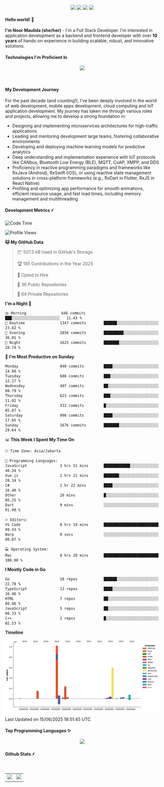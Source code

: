 <p align="center">
  <img src="https://dev.discordprofiles.me/badge/status/814439552055771206?simple=true">
  <img src="https://dev.discordprofiles.me/badge/playing/814439552055771206">
  <img src="https://dev.discordprofiles.me/badge/vscode/814439552055771206">
  <img src="https://dev.discordprofiles.me/badge/spotify/814439552055771206">
</p>

#### Hello world! 👋
**I'm Noor Maulida (she/her)** - I'm a Full Stack Developer. I'm interested in application development as a backend and frontend developer with over **10 years** of hands-on experience in building scalable, robust, and innovative solutions.

#### Technologies I'm Proficient In
<p align="center">
  <img src="https://skillicons.dev/icons?i=go,laravel,nodejs,vue,react,flutter,python,mongodb,docker,aws,gcp" />
</p>
<br>

#### My Development Journey
For the past decade (and counting!), I've been deeply involved in the world of web development, mobile apps development, cloud computing and IoT application development. My journey has taken me through various roles and projects, allowing me to develop a strong foundation in:

* Designing and implementing microservices architectures for high-traffic applications
* Leading and mentoring development large teams, fostering collaborative environments
* Developing and deploying machine learning models for predictive analytics
* Deep understanding and implementation experience with IoT protocols like CANbus, Bluetooth Low Energy (BLE), MQTT, CoAP, XMPP, and DDS
* Proficiency in reactive programming paradigms and frameworks like RxJava (Android), RxSwift (iOS), or using reactive state management solutions in cross-platform frameworks (e.g., RxDart in Flutter, RxJS in React Native)
* Profiling and optimizing app performance for smooth animations, efficient resource usage, and fast load times, including memory management and multithreading

#### Development Metrics ⚡
<!--START_SECTION:waka-->
![Code Time](http://img.shields.io/badge/Code%20Time-1%2C081%20hrs%2028%20mins-blue)

![Profile Views](http://img.shields.io/badge/Profile%20Views-0-blue)

**🐱 My GitHub Data** 

> 📦 507.5 kB Used in GitHub's Storage 
 > 
> 🏆 185 Contributions in the Year 2025
 > 
> 💼 Opted to Hire
 > 
> 📜 36 Public Repositories 
 > 
> 🔑 64 Private Repositories 
 > 
**I'm a Night 🦉** 

```text
🌞 Morning                646 commits         ███░░░░░░░░░░░░░░░░░░░░░░   11.43 % 
🌆 Daytime                1347 commits        ██████░░░░░░░░░░░░░░░░░░░   23.82 % 
🌃 Evening                2036 commits        █████████░░░░░░░░░░░░░░░░   36.01 % 
🌙 Night                  1625 commits        ███████░░░░░░░░░░░░░░░░░░   28.74 % 
```
📅 **I'm Most Productive on Sunday** 

```text
Monday                   840 commits         ████░░░░░░░░░░░░░░░░░░░░░   14.86 % 
Tuesday                  688 commits         ███░░░░░░░░░░░░░░░░░░░░░░   12.17 % 
Wednesday                497 commits         ██░░░░░░░░░░░░░░░░░░░░░░░   08.79 % 
Thursday                 623 commits         ███░░░░░░░░░░░░░░░░░░░░░░   11.02 % 
Friday                   332 commits         █░░░░░░░░░░░░░░░░░░░░░░░░   05.87 % 
Saturday                 998 commits         ████░░░░░░░░░░░░░░░░░░░░░   17.65 % 
Sunday                   1676 commits        ███████░░░░░░░░░░░░░░░░░░   29.64 % 
```


📊 **This Week I Spent My Time On** 

```text
🕑︎ Time Zone: Asia/Jakarta

💬 Programming Languages: 
JavaScript               3 hrs 51 mins       ████████████░░░░░░░░░░░░░   46.34 % 
Vue.js                   2 hrs 21 mins       ███████░░░░░░░░░░░░░░░░░░   28.34 % 
C#                       1 hr 22 mins        ████░░░░░░░░░░░░░░░░░░░░░   16.40 % 
Other                    26 mins             █░░░░░░░░░░░░░░░░░░░░░░░░   05.25 % 
Dart                     9 mins              ░░░░░░░░░░░░░░░░░░░░░░░░░   01.90 % 

🔥 Editors: 
VS Code                  8 hrs 19 mins       █████████████████████████   99.93 % 
Warp                     0 secs              ░░░░░░░░░░░░░░░░░░░░░░░░░   00.07 % 

💻 Operating System: 
Mac                      8 hrs 20 mins       █████████████████████████   100.00 % 
```

**I Mostly Code in Go** 

```text
Go                       18 repos            ██████░░░░░░░░░░░░░░░░░░░   22.78 % 
TypeScript               13 repos            ████░░░░░░░░░░░░░░░░░░░░░   16.46 % 
HTML                     7 repos             ██░░░░░░░░░░░░░░░░░░░░░░░   08.86 % 
JavaScript               5 repos             ██░░░░░░░░░░░░░░░░░░░░░░░   06.33 % 
C++                      2 repos             █░░░░░░░░░░░░░░░░░░░░░░░░   02.53 % 
```



**Timeline**

![Lines of Code chart](https://raw.githubusercontent.com/noormaulida/noormaulida/main/assets/bar_graph.png)


 Last Updated on 15/06/2025 18:51:45 UTC
<!--END_SECTION:waka-->

#### Top Programming Languages ✨
<p align="center">
  <img src="https://api.githubtrends.io/user/svg/noormaulida/langs?time_range=one_year&include_private=true&compact=true&theme=dark" />
</p>

#### Github Stats ⚡
<p align="center">
  <table>
    <tr>
      <td>
        <img src="https://github-readme-streak-stats.herokuapp.com?user=noormaulida&theme=react&hide_border=true&mode=weekly" height="180" />
      </td>
      <td>
        <img src="https://github-readme-stats.vercel.app/api?username=noormaulida&theme=react&count_private=true&hide_border=true&line_height=20" height="180"/>
      </td>
    </tr>
</p>
<br>
